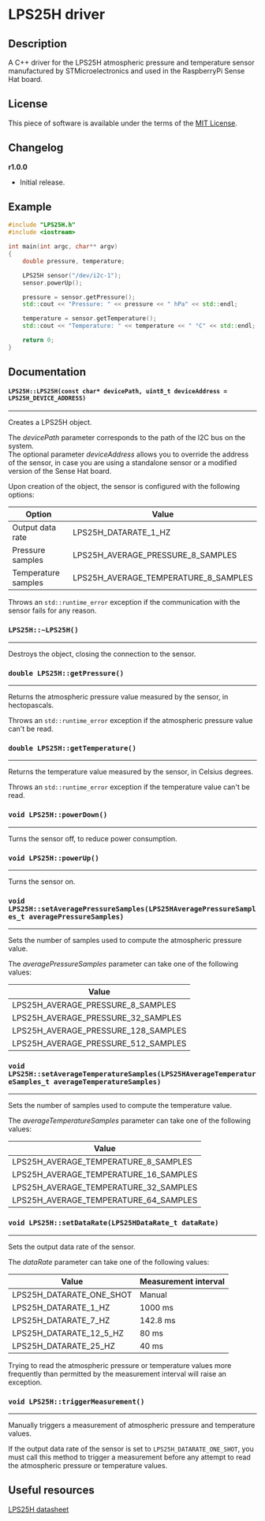 # LPS25H driver

## Description

A C++ driver for the LPS25H atmospheric pressure and temperature sensor manufactured by STMicroelectronics and used in the
RaspberryPi Sense Hat board.

## License

This piece of software is available under the terms of the [MIT License](LICENSE).

## Changelog

**r1.0.0**

* Initial release.

## Example

```cpp
#include "LPS25H.h"
#include <iostream>

int main(int argc, char** argv)
{
    double pressure, temperature;

    LPS25H sensor("/dev/i2c-1");
    sensor.powerUp();

    pressure = sensor.getPressure();
    std::cout << "Pressure: " << pressure << " hPa" << std::endl;

    temperature = sensor.getTemperature();
    std::cout << "Temperature: " << temperature << " °C" << std::endl;

    return 0;
}
```

## Documentation

#### `LPS25H::LPS25H(const char* devicePath, uint8_t deviceAddress = LPS25H_DEVICE_ADDRESS)`
___
Creates a LPS25H object.

The *devicePath* parameter corresponds to the path of the I2C bus on the system.  
The optional parameter *deviceAddress* allows you to override the address of the sensor, in case you are using a
standalone sensor or a modified version of the Sense Hat board.

Upon creation of the object, the sensor is configured with the following options:

|Option|Value|
|--|--|
|Output data rate|LPS25H_DATARATE_1_HZ|
|Pressure samples|LPS25H_AVERAGE_PRESSURE_8_SAMPLES|
|Temperature samples|LPS25H_AVERAGE_TEMPERATURE_8_SAMPLES|

Throws an `std::runtime_error` exception if the communication with the sensor fails for any reason.

### `LPS25H::~LPS25H()`
___
Destroys the object, closing the connection to the sensor.

### `double LPS25H::getPressure()`
___
Returns the atmospheric pressure value measured by the sensor, in hectopascals.

Throws an `std::runtime_error` exception if the atmospheric pressure value can't be read.

### `double LPS25H::getTemperature()`
___
Returns the temperature value measured by the sensor, in Celsius degrees.

Throws an `std::runtime_error` exception if the temperature value can't be read.

### `void LPS25H::powerDown()`
___
Turns the sensor off, to reduce power consumption.

### `void LPS25H::powerUp()`
___
Turns the sensor on.

### `void LPS25H::setAveragePressureSamples(LPS25HAveragePressureSamples_t averagePressureSamples)`
___
Sets the number of samples used to compute the atmospheric pressure value.

The *averagePressureSamples* parameter can take one of the following values:

|Value|
|--|
|LPS25H_AVERAGE_PRESSURE_8_SAMPLES|
|LPS25H_AVERAGE_PRESSURE_32_SAMPLES|
|LPS25H_AVERAGE_PRESSURE_128_SAMPLES|
|LPS25H_AVERAGE_PRESSURE_512_SAMPLES|

### `void LPS25H::setAverageTemperatureSamples(LPS25HAverageTemperatureSamples_t averageTemperatureSamples)`
___
Sets the number of samples used to compute the temperature value.

The *averageTemperatureSamples* parameter can take one of the following values:

|Value|
|--|
|LPS25H_AVERAGE_TEMPERATURE_8_SAMPLES|
|LPS25H_AVERAGE_TEMPERATURE_16_SAMPLES|
|LPS25H_AVERAGE_TEMPERATURE_32_SAMPLES|
|LPS25H_AVERAGE_TEMPERATURE_64_SAMPLES|

### `void LPS25H::setDataRate(LPS25HDataRate_t dataRate)`
___
Sets the output data rate of the sensor.

The *dataRate* parameter can take one of the following values:

|Value|Measurement interval|
|--|--|
|LPS25H_DATARATE_ONE_SHOT|Manual|
|LPS25H_DATARATE_1_HZ|1000 ms|
|LPS25H_DATARATE_7_HZ|142.8 ms|
|LPS25H_DATARATE_12_5_HZ|80 ms|
|LPS25H_DATARATE_25_HZ|40 ms|

Trying to read the atmospheric pressure or temperature values more frequently than permitted by the measurement interval will raise an exception.

### `void LPS25H::triggerMeasurement()`
___
Manually triggers a measurement of atmospheric pressure and temperature values.

If the output data rate of the sensor is set to `LPS25H_DATARATE_ONE_SHOT`, you must call this method to trigger a
measurement before any attempt to read the atmospheric pressure or temperature values.

## Useful resources

[LPS25H datasheet](https://www.st.com/resource/en/datasheet/lps25h.pdf)
